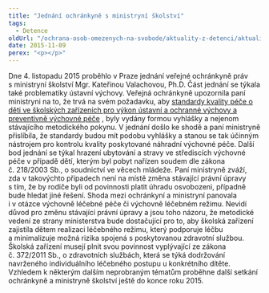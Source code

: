 ```yaml
---
title: "Jednání ochránkyně s ministryní školství"
tags:
  - Detence
oldUrl: "/ochrana-osob-omezenych-na-svobode/aktuality-z-detenci/aktuality-z-detenci-2015/jednani-ochrankyne-s-ministryni-skolstvi/"
date: 2015-11-09
perex: "<p></p>"
---
```


<!-- imported from the old website -->

<p>Dne 4. listopadu 2015 proběhlo v Praze jednání veřejné ochránkyně práv s ministryní školství Mgr. Kateřinou Valachovou, Ph.D. Část jednání se týkala také problematiky ústavní výchovy. Veřejná ochránkyně upozornila paní ministryni na to, že trvá na svém požadavku, aby <a title="Otevření do nového okna" href="http://www.msmt.cz/file/35026" target="_blank">standardy kvality péče o děti ve školských zařízeních pro výkon ústavní a ochranné výchovy a preventivně výchovné péče</a> <img alt="" src="https://www.ochrance.cz/typo3/ext/od_linkdesc/icons/external.gif" class="od_linkdesc_icon_external" />, byly vydány formou vyhlášky a nejenom stávajícího metodického pokynu. V jednání došlo ke shodě a paní ministryně přislíbila, že standardy budou mít podobu vyhlášky a stanou se tak účinným nástrojem pro kontrolu kvality poskytované náhradní výchovné péče. Další bod jednání se týkal hrazení ubytování a stravy ve střediscích výchovné péče v případě dětí, kterým byl pobyt nařízen soudem dle zákona č. 218/2003 Sb., o soudnictví ve věcech mládeže. Paní ministryně zváží, zda v takovýchto případech není na místě změna stávající právní úpravy s tím, že by rodiče byli od povinnosti platit úhradu osvobozeni, případně bude hledat jiné řešení. Shoda mezi ochránkyní a ministryní panovala i v otázce výchovně léčebné péče či výchovně léčebném režimu. Nevidí důvod pro změnu stávající právní úpravy a jsou toho názoru, že metodické vedení ze strany ministerstva bude dostačující pro to, aby školská zařízení zajistila dětem realizaci léčebného režimu, který podporuje léčbu a minimalizuje možná rizika spojená s poskytovanou zdravotní službou. Školská zařízení musejí plnit svou povinnost vyplývající ze zákona č. 372/2011 Sb., o zdravotních službách, která se týká dodržování navrženého individuálního léčebného postupu u konkrétního dítěte. Vzhledem k některým dalším neprobraným tématům proběhne další setkání ochránkyně a ministryně školství ještě do konce roku 2015. </p>
